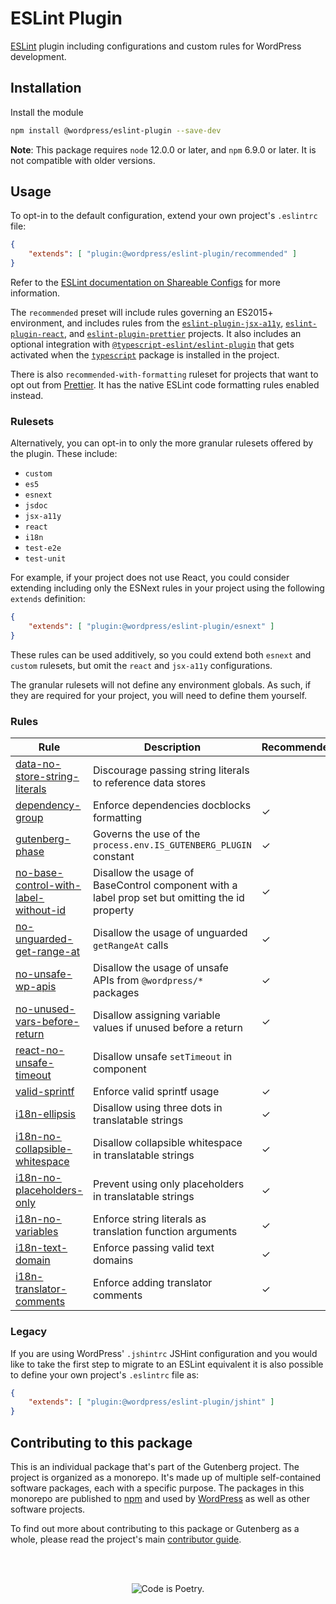 # ESLint Plugin

[ESLint](https://eslint.org/) plugin including configurations and custom rules for WordPress development.

## Installation

Install the module

```bash
npm install @wordpress/eslint-plugin --save-dev
```

**Note**: This package requires `node` 12.0.0 or later, and `npm` 6.9.0 or later. It is not compatible with older versions.

## Usage

To opt-in to the default configuration, extend your own project's `.eslintrc` file:

```json
{
	"extends": [ "plugin:@wordpress/eslint-plugin/recommended" ]
}
```

Refer to the [ESLint documentation on Shareable Configs](http://eslint.org/docs/developer-guide/shareable-configs) for more information.

The `recommended` preset will include rules governing an ES2015+ environment, and includes rules from the [`eslint-plugin-jsx-a11y`](https://github.com/evcohen/eslint-plugin-jsx-a11y), [`eslint-plugin-react`](https://github.com/yannickcr/eslint-plugin-react), and [`eslint-plugin-prettier`](https://github.com/prettier/eslint-plugin-prettier) projects. It also includes an optional integration with [`@typescript-eslint/eslint-plugin`](https://github.com/typescript-eslint/typescript-eslint) that gets activated when the [`typescript`](https://www.npmjs.com/package/typescript) package is installed in the project.

There is also `recommended-with-formatting` ruleset for projects that want to opt out from [Prettier](https://prettier.io). It has the native ESLint code formatting rules enabled instead.

### Rulesets

Alternatively, you can opt-in to only the more granular rulesets offered by the plugin. These include:

-   `custom`
-   `es5`
-   `esnext`
-   `jsdoc`
-   `jsx-a11y`
-   `react`
-   `i18n`
-   `test-e2e`
-   `test-unit`

For example, if your project does not use React, you could consider extending including only the ESNext rules in your project using the following `extends` definition:

```json
{
	"extends": [ "plugin:@wordpress/eslint-plugin/esnext" ]
}
```

These rules can be used additively, so you could extend both `esnext` and `custom` rulesets, but omit the `react` and `jsx-a11y` configurations.

The granular rulesets will not define any environment globals. As such, if they are required for your project, you will need to define them yourself.

### Rules

| Rule                                                                                                                 | Description                                                                                    | Recommended |
| -------------------------------------------------------------------------------------------------------------------- | ---------------------------------------------------------------------------------------------- | ----------- |
| [data-no-store-string-literals](/packages/eslint-plugin/docs/rules/data-no-store-string-literals.md)                 | Discourage passing string literals to reference data stores                                    |             |
| [dependency-group](/packages/eslint-plugin/docs/rules/dependency-group.md)                                           | Enforce dependencies docblocks formatting                                                      | ✓           |
| [gutenberg-phase](docs/rules/is-gutenberg-plugin.md)                                                                 | Governs the use of the `process.env.IS_GUTENBERG_PLUGIN` constant                              | ✓           |
| [no-base-control-with-label-without-id](/packages/eslint-plugin/docs/rules/no-base-control-with-label-without-id.md) | Disallow the usage of BaseControl component with a label prop set but omitting the id property | ✓           |
| [no-unguarded-get-range-at](/packages/eslint-plugin/docs/rules/no-unguarded-get-range-at.md)                         | Disallow the usage of unguarded `getRangeAt` calls                                             | ✓           |
| [no-unsafe-wp-apis](/packages/eslint-plugin/docs/rules/no-unsafe-wp-apis.md)                                         | Disallow the usage of unsafe APIs from `@wordpress/*` packages                                 | ✓           |
| [no-unused-vars-before-return](/packages/eslint-plugin/docs/rules/no-unused-vars-before-return.md)                   | Disallow assigning variable values if unused before a return                                   | ✓           |
| [react-no-unsafe-timeout](/packages/eslint-plugin/docs/rules/react-no-unsafe-timeout.md)                             | Disallow unsafe `setTimeout` in component                                                      |             |
| [valid-sprintf](/packages/eslint-plugin/docs/rules/valid-sprintf.md)                                                 | Enforce valid sprintf usage                                                                    | ✓           |
| [i18n-ellipsis](/packages/eslint-plugin/docs/rules/i18n-ellipsis.md)                                                 | Disallow using three dots in translatable strings                                              | ✓           |
| [i18n-no-collapsible-whitespace](/packages/eslint-plugin/docs/rules/i18n-no-collapsible-whitespace.md)               | Disallow collapsible whitespace in translatable strings                                        | ✓           |
| [i18n-no-placeholders-only](/packages/eslint-plugin/docs/rules/i18n-no-placeholders-only.md)                         | Prevent using only placeholders in translatable strings                                        | ✓           |
| [i18n-no-variables](/packages/eslint-plugin/docs/rules/i18n-no-variables.md)                                         | Enforce string literals as translation function arguments                                      | ✓           |
| [i18n-text-domain](/packages/eslint-plugin/docs/rules/i18n-text-domain.md)                                           | Enforce passing valid text domains                                                             | ✓           |
| [i18n-translator-comments](/packages/eslint-plugin/docs/rules/i18n-translator-comments.md)                           | Enforce adding translator comments                                                             | ✓           |

### Legacy

If you are using WordPress' `.jshintrc` JSHint configuration and you would like to take the first step to migrate to an ESLint equivalent it is also possible to define your own project's `.eslintrc` file as:

```json
{
	"extends": [ "plugin:@wordpress/eslint-plugin/jshint" ]
}
```

## Contributing to this package

This is an individual package that's part of the Gutenberg project. The project is organized as a monorepo. It's made up of multiple self-contained software packages, each with a specific purpose. The packages in this monorepo are published to [npm](https://www.npmjs.com/) and used by [WordPress](https://make.wordpress.org/core/) as well as other software projects.

To find out more about contributing to this package or Gutenberg as a whole, please read the project's main [contributor guide](https://github.com/WordPress/gutenberg/tree/HEAD/CONTRIBUTING.md).

<br /><br /><p align="center"><img src="https://s.w.org/style/images/codeispoetry.png?1" alt="Code is Poetry." /></p>
